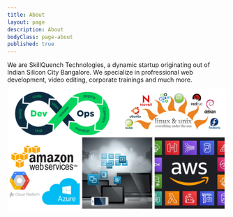 ```yaml
---
title: About
layout: page
description: About
bodyClass: page-about
published: true
---
```


We are SkillQuench Technologies, a dynamic startup originating out of Indian Silicon City Bangalore. We specialize in profressional web development, video editing, corporate trainings and much more.

![Accounting Services](/images/thom-holmes-Lrfw0U_o9I0-unsplash.jpg)
